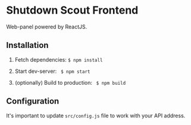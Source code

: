 # Shutdown Scout Frontend

Web-panel powered by ReactJS.

## Installation

1. Fetch dependencies: ```$ npm install```

2. Start dev-server: ``` $ npm start```

3. (optionally) Build to production: ``` $ npm build```

## Configuration

It's important to update ```src/config.js``` file to work with your API address.
